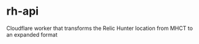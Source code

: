 # rh-api
Cloudflare worker that transforms the Relic Hunter location from MHCT to an expanded format 
